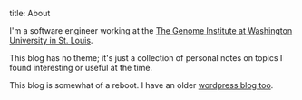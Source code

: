 title: About

I'm a software engineer working at the [The Genome Institute at Washington
University in St. Louis][1].

This blog has no theme; it's just a collection of personal notes on topics I
found interesting or useful at the time.

This blog is somewhat of a reboot.  I have an older [wordpress blog too][2].

[1]: http://genome.wustl.edu
[2]: http://indraniel.wordpress.com/
